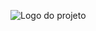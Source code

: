 ![Logo do projeto](https://github.com/andersonsouzacardoso/App-producao/blob/main/Logo/galaxy-s5.png)
